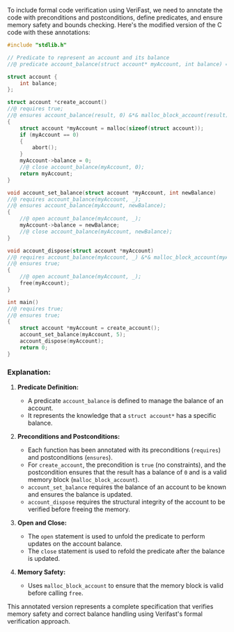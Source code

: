 To include formal code verification using VeriFast, we need to annotate the code with preconditions and postconditions, define predicates, and ensure memory safety and bounds checking. Here's the modified version of the C code with these annotations:

```c
#include "stdlib.h"

// Predicate to represent an account and its balance
//@ predicate account_balance(struct account* myAccount, int balance) = myAccount->balance |-> balance;

struct account {
    int balance;
};

struct account *create_account()
//@ requires true;
//@ ensures account_balance(result, 0) &*& malloc_block_account(result);
{
    struct account *myAccount = malloc(sizeof(struct account));
    if (myAccount == 0)
    {
        abort();
    }
    myAccount->balance = 0;
    //@ close account_balance(myAccount, 0);
    return myAccount;
}

void account_set_balance(struct account *myAccount, int newBalance)
//@ requires account_balance(myAccount, _);
//@ ensures account_balance(myAccount, newBalance);
{
    //@ open account_balance(myAccount, _);
    myAccount->balance = newBalance;
    //@ close account_balance(myAccount, newBalance);
}

void account_dispose(struct account *myAccount)
//@ requires account_balance(myAccount, _) &*& malloc_block_account(myAccount);
//@ ensures true;
{
    //@ open account_balance(myAccount, _);
    free(myAccount);
}

int main()
//@ requires true;
//@ ensures true;
{
    struct account *myAccount = create_account();
    account_set_balance(myAccount, 5);
    account_dispose(myAccount);
    return 0;
}
```

### Explanation:

1. **Predicate Definition:**
   - A predicate `account_balance` is defined to manage the balance of an account.
   - It represents the knowledge that a `struct account*` has a specific balance.

2. **Preconditions and Postconditions:**
   - Each function has been annotated with its preconditions (`requires`) and postconditions (`ensures`).
   - For `create_account`, the precondition is `true` (no constraints), and the postcondition ensures that the result has a balance of `0` and is a valid memory block (`malloc_block_account`).
   - `account_set_balance` requires the balance of an account to be known and ensures the balance is updated.
   - `account_dispose` requires the structural integrity of the account to be verified before freeing the memory.

3. **Open and Close:**
   - The `open` statement is used to unfold the predicate to perform updates on the account balance.
   - The `close` statement is used to refold the predicate after the balance is updated.

4. **Memory Safety:**
   - Uses `malloc_block_account` to ensure that the memory block is valid before calling `free`.

This annotated version represents a complete specification that verifies memory safety and correct balance handling using Verifast's formal verification approach.
